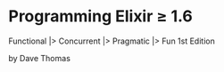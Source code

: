 # Programming Elixir ≥ 1.6

Functional
|> Concurrent
|> Pragmatic
|> Fun 1st Edition

by Dave Thomas
